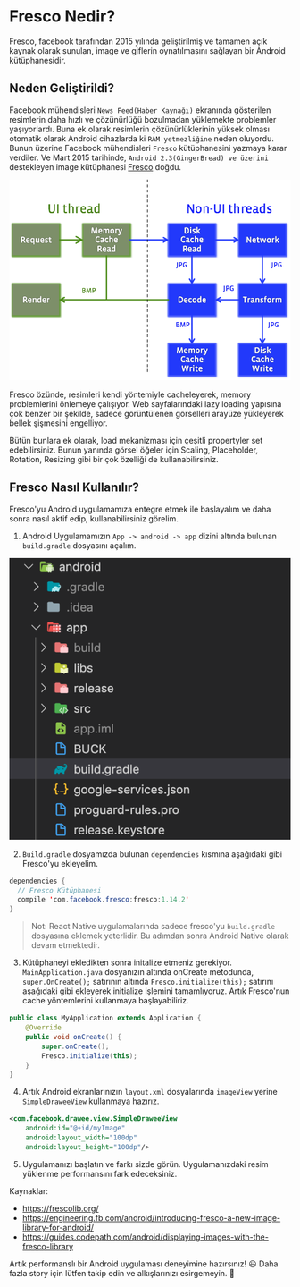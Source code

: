 # Fresco Nedir?

Fresco, facebook tarafından 2015 yılında geliştirilmiş ve tamamen açık kaynak olarak sunulan, image ve giflerin oynatılmasını sağlayan bir Android kütüphanesidir. 

## Neden Geliştirildi?

Facebook mühendisleri `News Feed(Haber Kaynağı)` ekranında gösterilen resimlerin daha hızlı ve çözünürlüğü bozulmadan yüklemekte problemler yaşıyorlardı. Buna ek olarak resimlerin çözünürlüklerinin yüksek olması otomatik olarak Android cihazlarda ki `RAM yetmezliğine` neden oluyordu. Bunun üzerine Facebook mühendisleri `Fresco` kütüphanesini yazmaya karar verdiler. Ve Mart 2015 tarihinde, `Android 2.3(GingerBread) ve üzerini` destekleyen image kütüphanesi [Fresco](https://engineering.fb.com/android/introducing-fresco-a-new-image-library-for-android/) doğdu.

![memory](memory.png)

Fresco özünde, resimleri kendi yöntemiyle cacheleyerek, memory problemlerini önlemeye çalışıyor. Web sayfalarındaki lazy loading yapısına çok benzer bir şekilde, sadece görüntülenen görselleri arayüze yükleyerek bellek şişmesini engelliyor.

Bütün bunlara ek olarak, load mekanizması için çeşitli propertyler set edebilirsiniz. Bunun yanında görsel öğeler için Scaling, Placeholder, Rotation, Resizing gibi bir çok özelliği de kullanabilirsiniz.

## Fresco Nasıl Kullanılır?

Fresco'yu Android uygulamamıza entegre etmek ile başlayalım ve daha sonra nasıl aktif edip, kullanabilirsiniz görelim.

1. Android Uygulamamızın `App -> android -> app` dizini altında bulunan `build.gradle` dosyasını açalım.

![build.gradle](build-gradle.png)

2. `Build.gradle` dosyamızda bulunan `dependencies` kısmına aşağıdaki gibi Fresco'yu ekleyelim.

```java
dependencies {
  // Fresco Kütüphanesi
  compile 'com.facebook.fresco:fresco:1.14.2'
}
```

> Not: React Native uygulamalarında sadece fresco'yu `build.gradle` dosyasına eklemek yeterlidir. Bu adımdan sonra Android Native olarak devam etmektedir.

3. Kütüphaneyi ekledikten sonra initalize etmeniz gerekiyor. `MainApplication.java` dosyanızın altında onCreate metodunda, `super.OnCreate();` satırının altında `Fresco.initialize(this);` satırını aşağıdaki gibi ekleyerek initialize işlemini tamamlıyoruz. Artık Fresco'nun cache yöntemlerini kullanmaya başlayabiliriz.

```java
public class MyApplication extends Application {
    @Override
    public void onCreate() {
        super.onCreate();
        Fresco.initialize(this);
    }
}
```

4. Artık Android ekranlarınızın `layout.xml` dosyalarında `imageView` yerine `SimpleDraweeView` kullanmaya hazırız. 

```xml
<com.facebook.drawee.view.SimpleDraweeView
    android:id="@+id/myImage"
    android:layout_width="100dp"
    android:layout_height="100dp"/>
```

5. Uygulamanızı başlatın ve farkı sizde görün. Uygulamanızdaki resim yüklenme performansını fark edeceksiniz.

Kaynaklar:
- https://frescolib.org/
- https://engineering.fb.com/android/introducing-fresco-a-new-image-library-for-android/
- https://guides.codepath.com/android/displaying-images-with-the-fresco-library

Artık performanslı bir Android uygulaması deneyimine hazırsınız! 😃
Daha fazla story için lütfen takip edin ve alkışlarınızı esirgemeyin. 🙏